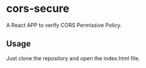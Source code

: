 # cors-secure
A React APP to verify CORS Permissive Policy.

## Usage
Just clone the repository and open the index.html file.
